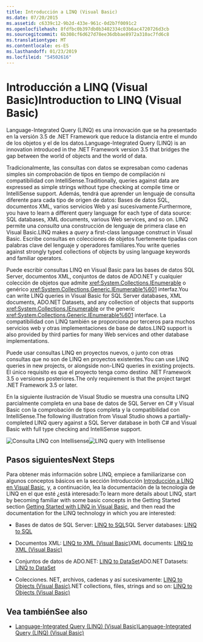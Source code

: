 ```yaml
---
title: Introducción a LINQ (Visual Basic)
ms.date: 07/20/2015
ms.assetid: c6339c12-9b2d-433e-961c-0d2b7f0091c2
ms.openlocfilehash: 8fdfbc0b397db0b3402334c03b6ac4720726d3cb
ms.sourcegitcommit: 6b308cf6d627d78ee36dbbae8972a310ac7fd6c8
ms.translationtype: MT
ms.contentlocale: es-ES
ms.lasthandoff: 01/23/2019
ms.locfileid: "54502616"
---
```

# <a name="introduction-to-linq-visual-basic"></a><span data-ttu-id="d9dea-102">Introducción a LINQ (Visual Basic)</span><span class="sxs-lookup"><span data-stu-id="d9dea-102">Introduction to LINQ (Visual Basic)</span></span>
<span data-ttu-id="d9dea-103">Language-Integrated Query (LINQ) es una innovación que se ha presentado en la versión 3.5 de .NET Framework que reduce la distancia entre el mundo de los objetos y el de los datos.</span><span class="sxs-lookup"><span data-stu-id="d9dea-103">Language-Integrated Query (LINQ) is an innovation introduced in the .NET Framework version 3.5 that bridges the gap between the world of objects and the world of data.</span></span>  
  
 <span data-ttu-id="d9dea-104">Tradicionalmente, las consultas con datos se expresaban como cadenas simples sin comprobación de tipos en tiempo de compilación ni compatibilidad con IntelliSense.</span><span class="sxs-lookup"><span data-stu-id="d9dea-104">Traditionally, queries against data are expressed as simple strings without type checking at compile time or IntelliSense support.</span></span> <span data-ttu-id="d9dea-105">Además, tendrá que aprender un lenguaje de consulta diferente para cada tipo de origen de datos: Bases de datos SQL, documentos XML, varios servicios Web y así sucesivamente.</span><span class="sxs-lookup"><span data-stu-id="d9dea-105">Furthermore, you have to learn a different query language for each type of data source: SQL databases, XML documents, various Web services, and so on.</span></span> <span data-ttu-id="d9dea-106">LINQ permite una *consulta* una construcción de lenguaje de primera clase en Visual Basic.</span><span class="sxs-lookup"><span data-stu-id="d9dea-106">LINQ makes a *query* a first-class language construct in Visual Basic.</span></span> <span data-ttu-id="d9dea-107">Escribe consultas en colecciones de objetos fuertemente tipadas con palabras clave del lenguaje y operadores familiares.</span><span class="sxs-lookup"><span data-stu-id="d9dea-107">You write queries against strongly typed collections of objects by using language keywords and familiar operators.</span></span>  
  
 <span data-ttu-id="d9dea-108">Puede escribir consultas LINQ en Visual Basic para las bases de datos SQL Server, documentos XML, conjuntos de datos de ADO.NET y cualquier colección de objetos que admite <xref:System.Collections.IEnumerable> o genérico <xref:System.Collections.Generic.IEnumerable%601> interfaz.</span><span class="sxs-lookup"><span data-stu-id="d9dea-108">You can write LINQ queries in Visual Basic for SQL Server databases, XML documents, ADO.NET Datasets, and any collection of objects that supports <xref:System.Collections.IEnumerable> or the generic <xref:System.Collections.Generic.IEnumerable%601> interface.</span></span> <span data-ttu-id="d9dea-109">La compatibilidad con LINQ también se proporciona por terceros para muchos servicios web y otras implementaciones de base de datos.</span><span class="sxs-lookup"><span data-stu-id="d9dea-109">LINQ support is also provided by third parties for many Web services and other database implementations.</span></span>  
  
 <span data-ttu-id="d9dea-110">Puede usar consultas LINQ en proyectos nuevos, o junto con otras consultas que no son de LINQ en proyectos existentes.</span><span class="sxs-lookup"><span data-stu-id="d9dea-110">You can use LINQ queries in new projects, or alongside non-LINQ queries in existing projects.</span></span> <span data-ttu-id="d9dea-111">El único requisito es que el proyecto tenga como destino .NET Framework 3.5 o versiones posteriores.</span><span class="sxs-lookup"><span data-stu-id="d9dea-111">The only requirement is that the project target .NET Framework 3.5 or later.</span></span>  
  
 <span data-ttu-id="d9dea-112">En la siguiente ilustración de Visual Studio se muestra una consulta LINQ parcialmente completa en una base de datos de SQL Server en C# y Visual Basic con la comprobación de tipos completa y la compatibilidad con IntelliSense.</span><span class="sxs-lookup"><span data-stu-id="d9dea-112">The following illustration from Visual Studio shows a partially-completed LINQ query against a SQL Server database in both C# and Visual Basic with full type checking and IntelliSense support.</span></span>  
  
 <span data-ttu-id="d9dea-113">![Consulta LINQ con Intellisense](../../../../csharp/programming-guide/concepts/linq/media/query_intell.png "Query_Intell")</span><span class="sxs-lookup"><span data-stu-id="d9dea-113">![LINQ query with Intellisense](../../../../csharp/programming-guide/concepts/linq/media/query_intell.png "Query_Intell")</span></span>  
  
## <a name="next-steps"></a><span data-ttu-id="d9dea-114">Pasos siguientes</span><span class="sxs-lookup"><span data-stu-id="d9dea-114">Next Steps</span></span>  
 <span data-ttu-id="d9dea-115">Para obtener más información sobre LINQ, empiece a familiarizarse con algunos conceptos básicos en la sección Introducción [Introducción a LINQ en Visual Basic](../../../../visual-basic/programming-guide/concepts/linq/getting-started-with-linq.md), y, a continuación, lea la documentación de la tecnología de LINQ en el que esté ¿está interesado:</span><span class="sxs-lookup"><span data-stu-id="d9dea-115">To learn more details about LINQ, start by becoming familiar with some basic concepts in the Getting Started section [Getting Started with LINQ in Visual Basic](../../../../visual-basic/programming-guide/concepts/linq/getting-started-with-linq.md), and then read the documentation for the LINQ technology in which you are interested:</span></span>  
  
-   <span data-ttu-id="d9dea-116">Bases de datos de SQL Server: [LINQ to SQL](../../../../framework/data/adonet/sql/linq/index.md)</span><span class="sxs-lookup"><span data-stu-id="d9dea-116">SQL Server databases: [LINQ to SQL](../../../../framework/data/adonet/sql/linq/index.md)</span></span>  
  
-   <span data-ttu-id="d9dea-117">Documentos XML: [LINQ to XML (Visual Basic)](../../../../visual-basic/programming-guide/concepts/linq/linq-to-xml.md)</span><span class="sxs-lookup"><span data-stu-id="d9dea-117">XML documents: [LINQ to XML (Visual Basic)](../../../../visual-basic/programming-guide/concepts/linq/linq-to-xml.md)</span></span>  
  
-   <span data-ttu-id="d9dea-118">Conjuntos de datos de ADO.NET: [LINQ to DataSet](../../../../framework/data/adonet/linq-to-dataset.md)</span><span class="sxs-lookup"><span data-stu-id="d9dea-118">ADO.NET Datasets: [LINQ to DataSet](../../../../framework/data/adonet/linq-to-dataset.md)</span></span>  
  
-   <span data-ttu-id="d9dea-119">Colecciones. NET, archivos, cadenas y así sucesivamente: [LINQ to Objects (Visual Basic)](../../../../visual-basic/programming-guide/concepts/linq/linq-to-objects.md)</span><span class="sxs-lookup"><span data-stu-id="d9dea-119">.NET collections, files, strings and so on: [LINQ to Objects (Visual Basic)](../../../../visual-basic/programming-guide/concepts/linq/linq-to-objects.md)</span></span>  
  
## <a name="see-also"></a><span data-ttu-id="d9dea-120">Vea también</span><span class="sxs-lookup"><span data-stu-id="d9dea-120">See also</span></span>
- [<span data-ttu-id="d9dea-121">Language-Integrated Query (LINQ) (Visual Basic)</span><span class="sxs-lookup"><span data-stu-id="d9dea-121">Language-Integrated Query (LINQ) (Visual Basic)</span></span>](../../../../visual-basic/programming-guide/concepts/linq/index.md)
